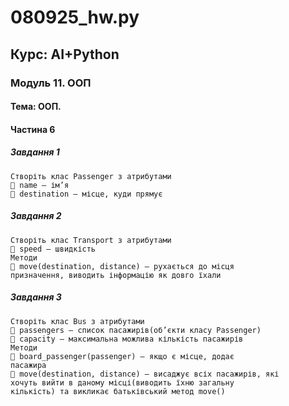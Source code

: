 # 080925_hw.py

## Курс: AI+Python 
### Модуль 11. ООП 
#### Тема: ООП.
#### Частина 6
#####  Завдання 1 
    Створіть клас Passenger з атрибутами 
     name – ім’я 
     destination – місце, куди прямує 
#####  Завдання 2 
    Створіть клас Transport з атрибутами 
     speed – швидкість 
    Методи 
     move(destination, distance) – рухається до місця 
    призначення, виводить інформацію як довго їхали 
#####  Завдання 3 
    Створіть клас Bus з атрибутами 
     passengers – список пасажирів(об’єкти класу Passenger) 
     capacity – максимальна можлива кількість пасажирів 
    Методи 
     board_passenger(passenger) – якщо є місце, додає 
    пасажира 
     move(destination, distance) – висаджує всіх пасажирів, які 
    хочуть вийти в даному місці(виводить їхню загальну 
    кількість) та викликає батьківський метод move()
